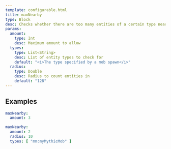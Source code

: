 ```yaml
---
template: configurable.html
title: maxNearby
type: Block
desc: Checks whether there are too many entities of a certain type near this block
params:
  amount:
    type: Int
    desc: Maximum amount to allow
  types:
    type: List<String>
    desc: List of entity types to check for
    default: "<i>The type specified by a mob spawn</i>"
  radius:
    type: Double
    desc: Radius to count entities in
    default: "128"
---
```


## Examples

```yaml
maxNearby:
  amount: 3
```

```yaml
maxNearby:
  amount: 2
  radius: 10
  types: [ "mm:myMythicMob" ]
```
